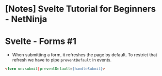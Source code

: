 # [Notes] Svelte Tutorial for Beginners - NetNinja

# Svelte - Forms #1

- When submitting a form, it refreshes the page by default. To restrict that refresh we have to pipe `preventDefault` in events.

```html
<form on:submit|preventDefault={handleSubmit}>
```
